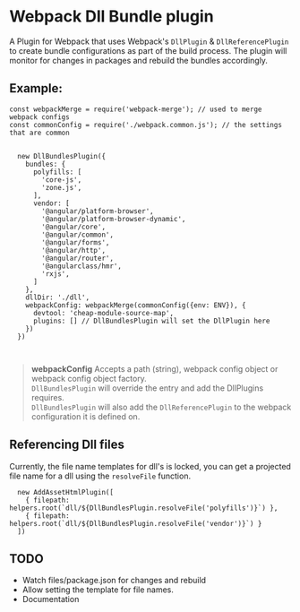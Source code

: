 
# Webpack Dll Bundle plugin
A Plugin for Webpack that uses Webpack's `DllPlugin` & `DllReferencePlugin` to create bundle configurations as part of the build process.
The plugin will monitor for changes in packages and rebuild the bundles accordingly.
## Example:

```
const webpackMerge = require('webpack-merge'); // used to merge webpack configs
const commonConfig = require('./webpack.common.js'); // the settings that are common 


  new DllBundlesPlugin({
    bundles: {
      polyfills: [
        'core-js',
        'zone.js',
      ],
      vendor: [
        '@angular/platform-browser',
        '@angular/platform-browser-dynamic',
        '@angular/core',
        '@angular/common',
        '@angular/forms',
        '@angular/http',
        '@angular/router',
        '@angularclass/hmr',
        'rxjs',
      ]
    },
    dllDir: './dll',
    webpackConfig: webpackMerge(commonConfig({env: ENV}), {
      devtool: 'cheap-module-source-map',
      plugins: [] // DllBundlesPlugin will set the DllPlugin here
    })
  })
  
  
```

> **webpackConfig** Accepts a path (string), webpack config object or webpack config object factory.  
`DllBundlesPlugin` will override the entry and add the DllPlugins requires.  
`DllBundlesPlugin` will also add the `DllReferencePlugin` to the webpack configuration it is defined on.

## Referencing Dll files
Currently, the file name templates for dll's is locked, you can get a projected file name for a dll using the `resolveFile` function.

```
  new AddAssetHtmlPlugin([
    { filepath: helpers.root(`dll/${DllBundlesPlugin.resolveFile('polyfills')}`) },
    { filepath: helpers.root(`dll/${DllBundlesPlugin.resolveFile('vendor')}`) }
  ])
```

## TODO
  - Watch files/package.json for changes and rebuild
  - Allow setting the template for file names.
  - Documentation